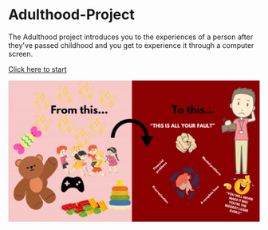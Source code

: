 # Adulthood-Project

The Adulthood project introduces you to the experiences of a person after they've passed childhood and you get to experience it through a computer screen.

[Click here to start](start.md)

![alt text](<From this....png>)
